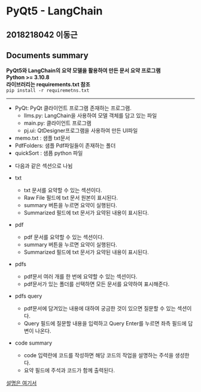 # PyQt5 - LangChain
## 2018218042 이동근
## Documents summary

**PyQt5와 LangChain의 요약 모델을 활용하여 만든 문서 요약 프로그램** <br/>
**Python >= 3.10.8** <br/>
**라이브러리는 requirements.txt 참조**<br/>
`pip install -r requiremetns.txt`

<hr/>

* PyQt: PyQt 클라이언트 프로그램 존재하는 프로그램.
  - llms.py: LangChain을 사용하여 모델 객체를 담고 있는 파일
  - main.py: 클라이언트 프로그램
  - pj.ui: QtDesigner프로그램을 사용하여 만든 UI파일
* memo.txt : 샘플 txt문서
* PdfFolders: 샘플 Pdf파일들이 존재하는 폴더
* quickSort : 샘픔 python 파일

- 다음과 같은 섹션으로 나뉨
* txt
  - txt 문서를 요약할 수 있는 섹션이다.
  - Raw File 필드에 txt 문서 원본이 표시된다.
  - summary 버튼을 누르면 요약이 실행된다.
  - Summarized 필드에 txt 문서가 요약된 내용이 표시된다.

* pdf
  - pdf 문서를 요약할 수 있는 섹션이다.
  - summary 버튼을 누르면 요약이 실행된다.
  - Summarized 필드에 txt 문서가 요약된 내용이 표시된다.

* pdfs
  - pdf문서 여러 개를 한 번에 요약할 수 있는 섹션이다.
  - pdf문서가 있는 폴더를 선택하면 모든 문서를 요약하여 표시해준다.

* pdfs query
  - pdf문서에 담겨있는 내용에 대하여 궁금한 것이 있으면 질문할 수 있는 섹션이다.
  - Query 필드에 질문할 내용을 입력하고 Query Enter를 누르면 좌측 필드에 답변이 나온다.

* code summary
  - code 입력란에 코드를 작성하면 해당 코드의 작업을 설명하는 주석을 생성한다.
  - 요약 필드에 주석과 코드가 함께 출력된다.


[설명은 여기서](INFORMATION.md)